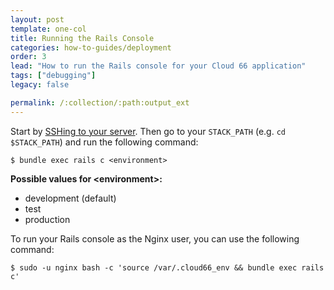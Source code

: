 ```yaml
---
layout: post
template: one-col
title: Running the Rails Console
categories: how-to-guides/deployment
order: 3
lead: "How to run the Rails console for your Cloud 66 application"
tags: ["debugging"]
legacy: false

permalink: /:collection/:path:output_ext
---
```


Start by [SSHing to your server](/rails/how-to-guides/common-tools/ssh.html). Then go to your `STACK_PATH` (e.g. `cd $STACK_PATH`) and run the following command:

```shell
$ bundle exec rails c <environment>
```

**Possible values for \<environment\>:**

*   development (default)
*   test
*   production

To run your Rails console as the Nginx user, you can use the following command:

```shell
$ sudo -u nginx bash -c 'source /var/.cloud66_env && bundle exec rails c'
```


